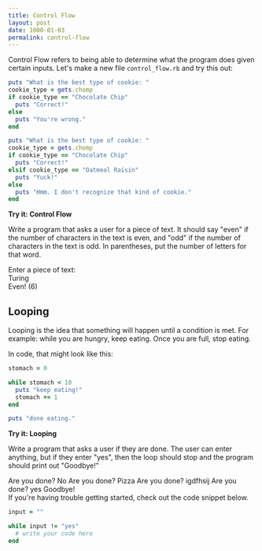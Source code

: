 ```yaml
---
title: Control Flow
layout: post
date: 1000-01-03
permalink: control-flow
---
```


Control Flow refers to being able to determine what the program does given certain inputs. Let's make a new file `control_flow.rb` and try this out:

```ruby
puts "What is the best type of cookie: "
cookie_type = gets.chomp
if cookie_type == "Chocolate Chip"
  puts "Correct!"
else
  puts "You're wrong."
end
```

```ruby
puts "What is the best type of cookie: "
cookie_type = gets.chomp
if cookie_type == "Chocolate Chip"
  puts "Correct!"
elsif cookie_type == "Oatmeal Raisin"
  puts "Yuck!"
else
  puts "Hmm. I don't recognize that kind of cookie."
end
```

<div class="card cyan">
  <div class="card-content white-text">
    <span class="card-title black-text"><b>Try it: Control Flow</b></span>
    <p>
      Write a program that asks a user for a piece of text. It should say "even" if the number of characters in the text is even, and "odd" if the number of characters in the text is odd. In parentheses, put the number of letters for that word.
      <br>
      <div class="output">
        Enter a piece of text: <br>
        Turing <br>
        Even! (6) <br>
      </div>
    </p>
  </div>
</div>

## Looping

Looping is the idea that something will happen until a condition is met. For example: while you are hungry, keep eating. Once you are full, stop eating.

In code, that might look like this:

```ruby
stomach = 0

while stomach < 10
  puts "keep eating!"
  stomach += 1
end

puts "done eating."
```

<div class="card cyan">
  <div class="card-content white-text">
    <span class="card-title black-text"><b>Try it: Looping</b></span>
    <p>
      Write a program that asks a user if they are done. The user can enter anything, but if they enter "yes", then the loop should stop and the program should print out "Goodbye!"
      <div class="output">
        Are you done?
        No
        Are you done?
        Pizza
        Are you done?
        igdfhsij
        Are you done?
        yes
        Goodbye!
      </div>
      If you're having trouble getting started, check out the code snippet below.
    </p>
  </div>
</div>

```ruby
input = ""

while input != "yes"
  # write your code here
end
```
